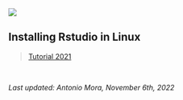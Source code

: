 <img src="../images/MORALAB_Banner.png">

## Installing Rstudio in Linux

> [Tutorial 2021](tutorial_2021/)

<br>

*Last updated: Antonio Mora, November 6th, 2022*
